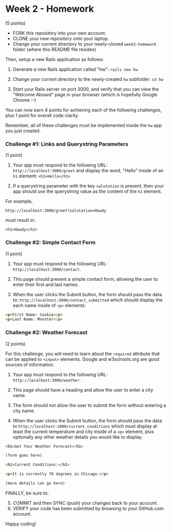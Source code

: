 
# Week 2 - Homework
(5 points)

* FORK this repository into your own account.
* CLONE your new repository onto your laptop.
* Change your current directory to your newly-cloned `week2-homework` folder (where this README file resides)

Then, setup a new Rails application as follows:

1. Generate a new Rails application called "hw": `rails new hw`

2. Change your current directory to the newly-created `hw` subfolder: `cd hw`

3. Start your Rails server on port 3000, and verify that you can view the "Welcome Aboard" page in your browser (which is hopefully Google Chrome :-)

You can now earn 4 points for achieving each of the following challenges, plus 1 point for overall code clarity.  

Remember, all of these challenges must be implemented inside the `hw` app you just created.

### Challenge #1: Links and Querystring Parameters
(1 point)

1. Your app must respond to the following URL: `http://localhost:3000/greet` and display the word, "Hello" inside of an `h1` element: `<h1>Hello</h1>`

2. If a querystring parameter with the key `salutation` is present, then your app should use the querystring value as the content of the `h1` element.

For example,

`http://localhost:3000/greet?salutation=Howdy`

must result in:

`<h1>Howdy</h1>`


### Challenge #2: Simple Contact Form
(1 point)

1. Your app must respond to the following URL: `http://localhost:3000/contact`.

2. This page should present a simple contact form, allowing the user to enter their first and last names.

3. When the user clicks the Submit button, the form should pass the data to: `http://localhost:3000/contact_submitted` which should display the each name inside of `<p>` elements:

``` html
<p>First Name: Cookie</p>
<p>Last Name: Monster</p>
```

### Challenge #2: Weather Forecast
(2 points)

For this challenge, you will need to learn about the `required` attribute that can be applied to `<input>` elements.  Google and w3schools.org are good sources of information.

1. Your app must respond to the following URL: `http://localhost:3000/weather`.

2. This page should have a heading and allow the user to enter a city name.

3. The form should not allow the user to submit the form without entering a city name.

2. When the user clicks the Submit button, the form should pass the data to `http://localhost:3000/current_conditions` which must display at least the current temperature and city inside of a `<p>` element, plus optionally any other weather details you would like to display.

``` html
<h1>Get Your Weather Forecast</h1>

(form goes here)
```

``` html
<h1>Current Conditions:</h1>

<p>It is currently 76 degrees in Chicago.</p>

(more details can go here)
```




FINALLY, be sure to:

 5. COMMIT and then SYNC (push) your changes back to your account.
 6. VERIFY your code has been submitted by browsing to your GitHub.com account.

Happy coding!
